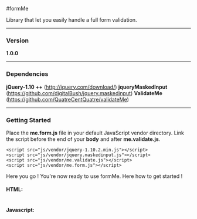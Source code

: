 #formMe

Library that let you easily handle a full form validation.

---

### Version

**1.0.0**

---

### Dependencies

**jQuery-1.10 ++** (http://jquery.com/download/)
**jqueryMaskedInput** (https://github.com/digitalBush/jquery.maskedinput)
**ValidateMe** (https://github.com/QuatreCentQuatre/validateMe)

---

### Getting Started

Place the **me.form.js** file in your default JavaScript vendor directory. Link the script before the end of your **body** and after **me.validate.js**.

```
<script src="js/vendor/jquery-1.10.2.min.js"></script>
<script src="js/vendor/jquery.maskedinput.js"></script>
<script src="js/vendor/me.validate.js"></script>
<script src="js/vendor/me.form.js"></script>
```
Here you go ! You're now ready to use formMe. Here how to get started !

#### HTML:
~~~

~~~

#### Javascript:

~~~

~~~